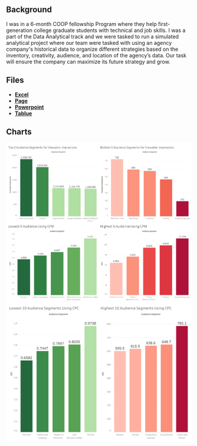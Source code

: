## Background
I was in a 6-month COOP fellowship Program where they help first-generation college graduate students with technical and job skills. I was a part of the Data Analytical track and we were tasked to run a simulated analytical project where our team were tasked with using an agency company's historical data to organize different strategies based on the inventory, creativity, audience, and location of the agency’s data. Our task will ensure the company can maximize its future strategy and grow.   

## Files
- [**Excel**]()
- [**Page**](https://github.com/Christopher-Arzate/Social_Media/blob/main/Social_Media/Data%20Demons%20One%20Pager.pdf)
- [**Powerpoint**](https://github.com/Christopher-Arzate/Social_Media/blob/main/Social_Media/Data%20Demons%20Presentation.pdf)
- [**Tablue**]()

## Charts
<img style="display: block; margin: auto;" src="https://github.com/Christopher-Arzate/Social_Media/blob/main/Social_Media/Dashboard_View_CPM.png">
<img style="display: block; margin: auto;" src="https://github.com/Christopher-Arzate/Social_Media/blob/main/Social_Media/Dashboard_CPC.png">




